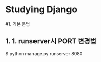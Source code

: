 Studying Django
===============

#1. 기본 문법
## 1. 1. runserver시 PORT 변경법
$ python manage.py runserver 8080

